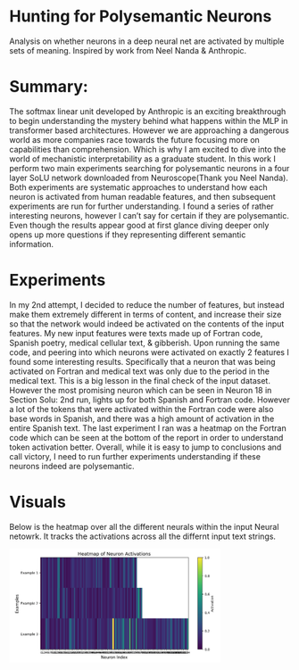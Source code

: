 # Hunting for Polysemantic Neurons
Analysis on whether neurons in a deep neural net are activated by multiple sets of meaning. Inspired by work from Neel Nanda &amp; Anthropic.



# Summary: 
The softmax linear unit developed by Anthropic is an exciting breakthrough to begin understanding the mystery behind what happens within the MLP in transformer based architectures. However we are approaching a dangerous world as more companies race towards the future focusing more on capabilities than comprehension. Which is why I am excited to dive into the world of mechanistic interpretability as a graduate student. In this work I perform two main experiments searching for polysemantic neurons in a four layer SoLU network downloaded from Neuroscope(Thank you Neel Nanda). Both experiments are systematic approaches to understand how each neuron is activated from human readable features, and then subsequent experiments are run for further understanding. I found a series of rather interesting neurons, however I can’t say for certain if they are polysemantic. Even though the results appear good at first glance diving deeper only opens up more questions if they representing different semantic information.


# Experiments
In my 2nd attempt, I decided to reduce the number of features, but instead make them extremely different in terms of content, and increase their size so that the network would indeed be activated on the contents of the input features. My new input features were texts made up of Fortran code, Spanish poetry, medical cellular text, & gibberish. Upon running the same code, and peering into which neurons were activated on exactly 2 features I found some interesting results. Specifically that a neuron that was being activated on Fortran and medical text was only due to the period in the medical text. This is a big lesson in the final check of the input dataset. However the most promising neuron which can be seen in Neuron 18 in Section Solu: 2nd run, lights up for both Spanish and Fortran code. However a lot of the tokens that were activated within the Fortran code were also base words in Spanish, and there was a high amount of activation in the entire Spanish text. The last experiment I ran was a heatmap on the Fortran code which can be seen at the bottom of the report in order to understand token activation better. Overall, while it is easy to jump to conclusions and call victory, I need to run further experiments understanding if these neurons indeed are polysemantic.

# Visuals

Below is the heatmap over all the different neurals within the input Neural netowrk. It tracks the activations across all the differnt input text  strings.


<img src="/images/polysemantic_heatmap.png" width="75%">
